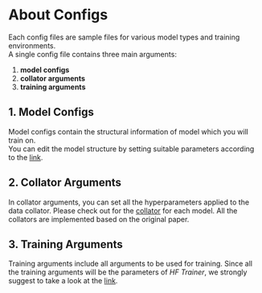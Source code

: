 # About Configs

Each config files are sample files for various model types and training environments.  
A single config file contains three main arguments:  
1. **model configs**
2. **collator arguments**
3. **training arguments**


## 1. Model Configs
Model configs contain the structural information of model which you will train on.  
You can edit the model structure by setting suitable parameters according to the [link](https://huggingface.co/docs/transformers/main/en/model_doc/auto#transformers.AutoModelForPreTraining).  


## 2. Collator Arguments
In collator arguments, you can set all the hyperparameters applied to the data collator. Please check out for the [collator](https://github.com/lassl/lassl/blob/main/src/lassl/collators.py) for each model. All the collators are implemented based on the original paper.   


## 3. Training Arguments
Training arguments include all arguments to be used for training. Since all the training arguments will be the parameters of *HF Trainer*, we strongly suggest to take a look at the [link](https://huggingface.co/docs/transformers/main_classes/trainer#transformers.TrainingArguments).